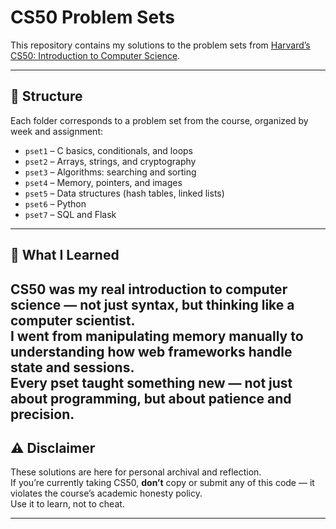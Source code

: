 # CS50 Problem Sets

This repository contains my solutions to the problem sets from [Harvard’s CS50: Introduction to Computer Science](https://cs50.harvard.edu/x/).

---

## 📁 Structure

Each folder corresponds to a problem set from the course, organized by week and assignment:
- `pset1` – C basics, conditionals, and loops  
- `pset2` – Arrays, strings, and cryptography  
- `pset3` – Algorithms: searching and sorting  
- `pset4` – Memory, pointers, and images  
- `pset5` – Data structures (hash tables, linked lists)  
- `pset6` – Python  
- `pset7` – SQL and Flask  

---

## 🧠 What I Learned

CS50 was my real introduction to computer science — not just syntax, but thinking like a computer scientist.  
I went from manipulating memory manually to understanding how web frameworks handle state and sessions.  
Every pset taught something new — not just about programming, but about patience and precision.
---

## ⚠️ Disclaimer

These solutions are here for personal archival and reflection.  
If you’re currently taking CS50, **don’t** copy or submit any of this code — it violates the course’s academic honesty policy.  
Use it to learn, not to cheat.

---
